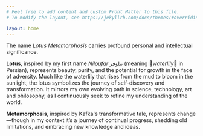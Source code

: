 ```yaml
---
# Feel free to add content and custom Front Matter to this file.
# To modify the layout, see https://jekyllrb.com/docs/themes/#overriding-theme-defaults

layout: home
---
```


The name *Lotus Metamorphosis* carries profound personal and intellectual significance. 

**Lotus**, inspired by my first name *Niloufar* نیلوفر (meaning :lotus:*waterlily*:lotus: in Persian), represents beauty, purity, and the potential for growth in the face of adversity. Much like the waterlily that rises from the mud to bloom in the sunlight, the lotus symbolizes the journey of self-discovery and transformation. It mirrors my own evolving path in science, technology, art and philosophy, as I continuously seek to refine my understanding of the world.


**Metamorphosis**, inspired by Kafka's transformative tale, represents change—though in my context it’s a journey of continual progress, shedding old limitations, and embracing new knowledge and ideas.

<!-- Metamorphosis, borrowed from Franz Kafka's transformative tale, speaks to the nature of change, both physical and intellectual. Just as the protagonist undergoes an extraordinary transformation, my blog embraces the idea of continual evolution—of ideas, technologies, and perspectives. It’s about shedding old limitations and welcoming new forms of knowledge and understanding. -->